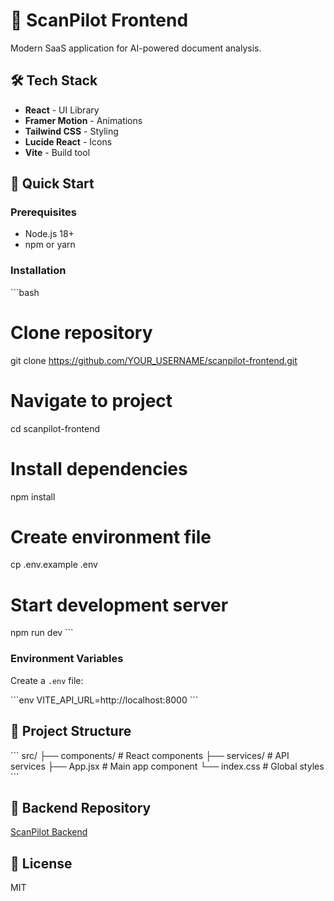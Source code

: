 # 🚀 ScanPilot Frontend

Modern SaaS application for AI-powered document analysis.

## 🛠️ Tech Stack

- **React** - UI Library
- **Framer Motion** - Animations
- **Tailwind CSS** - Styling
- **Lucide React** - Icons
- **Vite** - Build tool

## 🏃 Quick Start

### Prerequisites

- Node.js 18+
- npm or yarn

### Installation

\`\`\`bash
# Clone repository
git clone https://github.com/YOUR_USERNAME/scanpilot-frontend.git

# Navigate to project
cd scanpilot-frontend

# Install dependencies
npm install

# Create environment file
cp .env.example .env

# Start development server
npm run dev
\`\`\`

### Environment Variables

Create a `.env` file:

\`\`\`env
VITE_API_URL=http://localhost:8000
\`\`\`

## 📁 Project Structure

\`\`\`
src/
├── components/      # React components
├── services/        # API services
├── App.jsx         # Main app component
└── index.css       # Global styles
\`\`\`

## 🔗 Backend Repository

[ScanPilot Backend](https://github.com/YOUR_USERNAME/scanpilot-backend)

## 📝 License

MIT